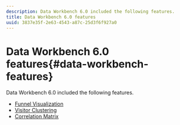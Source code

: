 ```yaml
---
description: Data Workbench 6.0 included the following features.
title: Data Workbench 6.0 features
uuid: 3837e35f-2e63-4543-a87c-25d3f6f927a0
---
```


# Data Workbench 6.0 features{#data-workbench-features}

Data Workbench 6.0 included the following features.

* [Funnel Visualization](/help/home/c-get-started/c-analysis-vis/c-funnel-visualization/c-funnel-visualization.md)
* [Visitor Clustering](/help/home/c-get-started/c-analysis-vis/c-visitor-cluster/c-visitor-cluster.md)
* [Correlation Matrix](/help/home/c-get-started/c-analysis-vis/c-correlation-analysis/c-correlation-analysis.md)
